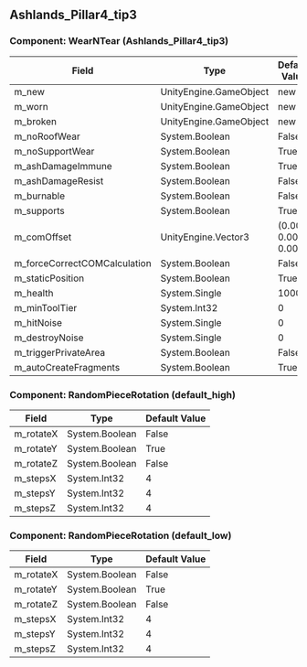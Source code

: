 ## Ashlands_Pillar4_tip3

### Component: WearNTear (Ashlands_Pillar4_tip3)

|Field|Type|Default Value|
|-----|----|-------------|
|m_new|UnityEngine.GameObject|new|
|m_worn|UnityEngine.GameObject|new|
|m_broken|UnityEngine.GameObject|new|
|m_noRoofWear|System.Boolean|False|
|m_noSupportWear|System.Boolean|True|
|m_ashDamageImmune|System.Boolean|True|
|m_ashDamageResist|System.Boolean|False|
|m_burnable|System.Boolean|False|
|m_supports|System.Boolean|True|
|m_comOffset|UnityEngine.Vector3|(0.00, 0.00, 0.00)|
|m_forceCorrectCOMCalculation|System.Boolean|False|
|m_staticPosition|System.Boolean|True|
|m_health|System.Single|1000|
|m_minToolTier|System.Int32|0|
|m_hitNoise|System.Single|0|
|m_destroyNoise|System.Single|0|
|m_triggerPrivateArea|System.Boolean|False|
|m_autoCreateFragments|System.Boolean|True|

### Component: RandomPieceRotation (default_high)

|Field|Type|Default Value|
|-----|----|-------------|
|m_rotateX|System.Boolean|False|
|m_rotateY|System.Boolean|True|
|m_rotateZ|System.Boolean|False|
|m_stepsX|System.Int32|4|
|m_stepsY|System.Int32|4|
|m_stepsZ|System.Int32|4|

### Component: RandomPieceRotation (default_low)

|Field|Type|Default Value|
|-----|----|-------------|
|m_rotateX|System.Boolean|False|
|m_rotateY|System.Boolean|True|
|m_rotateZ|System.Boolean|False|
|m_stepsX|System.Int32|4|
|m_stepsY|System.Int32|4|
|m_stepsZ|System.Int32|4|

